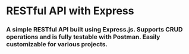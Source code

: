 <h1>RESTful API with Express</h1>
<h3>A simple RESTful API built using Express.js. Supports CRUD operations and is fully testable with Postman. Easily customizable for various projects.</h3>
